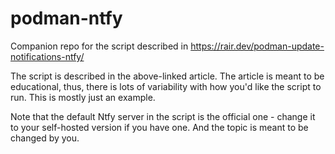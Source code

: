 # podman-ntfy
Companion repo for the script described in https://rair.dev/podman-update-notifications-ntfy/

The script is described in the above-linked article. The article is meant to be educational, thus, there is lots of variability with how you'd like the script to run. This is mostly just an example.

Note that the default Ntfy server in the script is the official one - change it to your self-hosted version if you have one. And the topic is meant to be changed by you. 